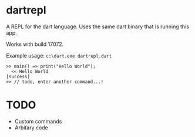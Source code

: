 dartrepl
========

A REPL for the dart language.  Uses the same dart binary that is running 
this app.

Works with build 17072.

Example usage:
    `c:\dart.exe dartrepl.dart`
    
    >> main() => print("Hello World");
      << Hello World
    [success]
    >> // todo, enter another command...!

TODO
====

* Custom commands
* Arbitary code